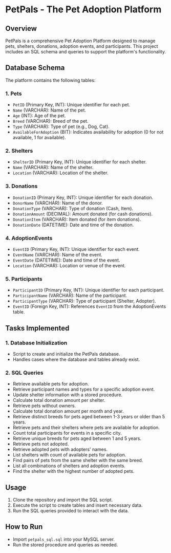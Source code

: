# PetPals - The Pet Adoption Platform

## Overview
PetPals is a comprehensive Pet Adoption Platform designed to manage pets, shelters, donations, adoption events, and participants. This project includes an SQL schema and queries to support the platform's functionality.

## Database Schema
The platform contains the following tables:

### 1. Pets
- `PetID` (Primary Key, INT): Unique identifier for each pet.
- `Name` (VARCHAR): Name of the pet.
- `Age` (INT): Age of the pet.
- `Breed` (VARCHAR): Breed of the pet.
- `Type` (VARCHAR): Type of pet (e.g., Dog, Cat).
- `AvailableForAdoption` (BIT): Indicates availability for adoption (0 for not available, 1 for available).

### 2. Shelters
- `ShelterID` (Primary Key, INT): Unique identifier for each shelter.
- `Name` (VARCHAR): Name of the shelter.
- `Location` (VARCHAR): Location of the shelter.

### 3. Donations
- `DonationID` (Primary Key, INT): Unique identifier for each donation.
- `DonorName` (VARCHAR): Name of the donor.
- `DonationType` (VARCHAR): Type of donation (Cash, Item).
- `DonationAmount` (DECIMAL): Amount donated (for cash donations).
- `DonationItem` (VARCHAR): Item donated (for item donations).
- `DonationDate` (DATETIME): Date and time of the donation.

### 4. AdoptionEvents
- `EventID` (Primary Key, INT): Unique identifier for each event.
- `EventName` (VARCHAR): Name of the event.
- `EventDate` (DATETIME): Date and time of the event.
- `Location` (VARCHAR): Location or venue of the event.

### 5. Participants
- `ParticipantID` (Primary Key, INT): Unique identifier for each participant.
- `ParticipantName` (VARCHAR): Name of the participant.
- `ParticipantType` (VARCHAR): Type of participant (Shelter, Adopter).
- `EventID` (Foreign Key, INT): References `EventID` from the AdoptionEvents table.

## Tasks Implemented

### 1. Database Initialization
- Script to create and initialize the PetPals database.
- Handles cases where the database and tables already exist.

### 2. SQL Queries
- Retrieve available pets for adoption.
- Retrieve participant names and types for a specific adoption event.
- Update shelter information with a stored procedure.
- Calculate total donation amount per shelter.
- Retrieve pets without owners.
- Calculate total donation amount per month and year.
- Retrieve distinct breeds for pets aged between 1-3 years or older than 5 years.
- Retrieve pets and their shelters where pets are available for adoption.
- Count total participants for events in a specific city.
- Retrieve unique breeds for pets aged between 1 and 5 years.
- Retrieve pets not adopted.
- Retrieve adopted pets with adopters' names.
- List shelters with count of available pets for adoption.
- Find pairs of pets from the same shelter with the same breed.
- List all combinations of shelters and adoption events.
- Find the shelter with the highest number of adopted pets.

## Usage
1. Clone the repository and import the SQL script.
2. Execute the script to create tables and insert necessary data.
3. Run the SQL queries provided to interact with the data.

## How to Run
- Import `petpals_sql.sql` into your MySQL server.
- Run the stored procedure and queries as needed.





